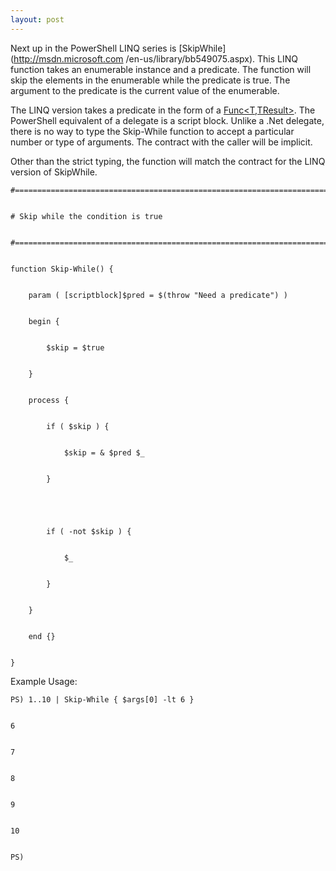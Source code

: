 ```yaml
---
layout: post
---
```

Next up in the PowerShell LINQ series is [SkipWhile](http://msdn.microsoft.com
/en-us/library/bb549075.aspx). This LINQ function takes an enumerable
instance and a predicate. The function will skip the elements in the
enumerable while the predicate is true. The argument to the predicate is the
current value of the enumerable.

The LINQ version takes a predicate in the form of a
[Func<T,TResult>](http://msdn.microsoft.com/en-us/library/bb549151.aspx). The
PowerShell equivalent of a delegate is a script block. Unlike a .Net
delegate, there is no way to type the Skip-While function to accept a
particular number or type of arguments. The contract with the caller will be
implicit.

Other than the strict typing, the function will match the contract for the
LINQ version of SkipWhile.

    
    
    #============================================================================


    # Skip while the condition is true


    #============================================================================


    function Skip-While() {


        param ( [scriptblock]$pred = $(throw "Need a predicate") )


        begin {


            $skip = $true


        }


        process {


            if ( $skip ) {


                $skip = & $pred $_


            }


    


            if ( -not $skip ) {


                $_


            }


        }


        end {}


    }

Example Usage:

    
    
    PS) 1..10 | Skip-While { $args[0] -lt 6 }


    6


    7


    8


    9


    10


    PS)


